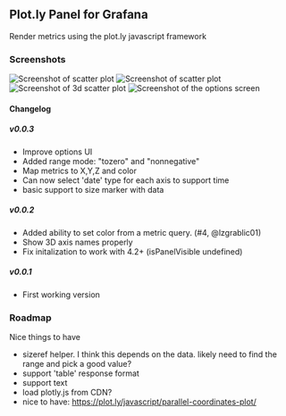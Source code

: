 ## Plot.ly Panel for Grafana

Render metrics using the plot.ly javascript framework



### Screenshots

![Screenshot of scatter plot](https://raw.githubusercontent.com/NatelEnergy/grafana-plotly-panel/master/src/img/screenshot-scatter.png)
![Screenshot of scatter plot](https://raw.githubusercontent.com/NatelEnergy/grafana-plotly-panel/master/src/img/screenshot-scatter-1.png)
![Screenshot of 3d scatter plot](https://raw.githubusercontent.com/NatelEnergy/grafana-plotly-panel/master/src/img/screenshot-scatter-3d.png)
![Screenshot of the options screen](https://raw.githubusercontent.com/NatelEnergy/grafana-plotly-panel/master/src/img/screenshot-options.png)

#### Changelog


##### v0.0.3

- Improve options UI
- Added range mode: "tozero" and "nonnegative"
- Map metrics to X,Y,Z and color
- Can now select 'date' type for each axis to support time
- basic support to size marker with data


##### v0.0.2

- Added ability to set color from a metric query.  (#4, @lzgrablic01)
- Show 3D axis names properly
- Fix initalization to work with 4.2+ (isPanelVisible undefined)


##### v0.0.1

- First working version


### Roadmap

Nice things to have
 - sizeref helper.  I think this depends on the data.  likely need to find the range and pick a good value?
 - support 'table' response format
 - support text
 - load plotly.js from CDN?
 - nice to have: https://plot.ly/javascript/parallel-coordinates-plot/


